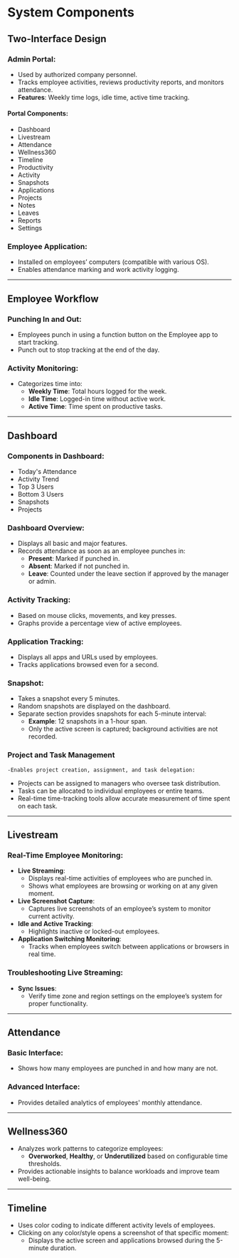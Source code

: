 # System Components

## Two-Interface Design

### Admin Portal:
- Used by authorized company personnel.
- Tracks employee activities, reviews productivity reports, and monitors attendance.
- **Features**: Weekly time logs, idle time, active time tracking.

#### Portal Components:
- Dashboard
- Livestream
- Attendance
- Wellness360
- Timeline
- Productivity
- Activity
- Snapshots
- Applications
- Projects
- Notes
- Leaves
- Reports
- Settings

### Employee Application:
- Installed on employees’ computers (compatible with various OS).
- Enables attendance marking and work activity logging.

---

## Employee Workflow

### Punching In and Out:
- Employees punch in using a function button on the Employee app to start tracking.
- Punch out to stop tracking at the end of the day.

### Activity Monitoring:
- Categorizes time into:
  - **Weekly Time**: Total hours logged for the week.
  - **Idle Time**: Logged-in time without active work.
  - **Active Time**: Time spent on productive tasks.

---

## Dashboard

### Components in Dashboard:
- Today's Attendance
- Activity Trend
- Top 3 Users
- Bottom 3 Users
- Snapshots
- Projects

### Dashboard Overview:
- Displays all basic and major features.
- Records attendance as soon as an employee punches in:
  - **Present**: Marked if punched in.
  - **Absent**: Marked if not punched in.
  - **Leave**: Counted under the leave section if approved by the manager or admin.

### Activity Tracking:
- Based on mouse clicks, movements, and key presses.
- Graphs provide a percentage view of active employees.

### Application Tracking:
- Displays all apps and URLs used by employees.
- Tracks applications browsed even for a second.

### Snapshot:
- Takes a snapshot every 5 minutes.
- Random snapshots are displayed on the dashboard.
- Separate section provides snapshots for each 5-minute interval:
  - **Example**: 12 snapshots in a 1-hour span.
  - Only the active screen is captured; background activities are not recorded.
 
### Project and Task Management
    -Enables project creation, assignment, and task delegation:
   - Projects can be assigned to managers who oversee task distribution.
   - Tasks can be allocated to individual employees or entire teams.
   - Real-time time-tracking tools allow accurate measurement of time spent on each task.


---

## Livestream

### Real-Time Employee Monitoring:
- **Live Streaming**:
  - Displays real-time activities of employees who are punched in.
  - Shows what employees are browsing or working on at any given moment.
- **Live Screenshot Capture**:
  - Captures live screenshots of an employee’s system to monitor current activity.
- **Idle and Active Tracking**:
  - Highlights inactive or locked-out employees.
- **Application Switching Monitoring**:
  - Tracks when employees switch between applications or browsers in real time.

### Troubleshooting Live Streaming:
- **Sync Issues**:
  - Verify time zone and region settings on the employee’s system for proper functionality.

---

## Attendance

### Basic Interface:
- Shows how many employees are punched in and how many are not.

### Advanced Interface:
- Provides detailed analytics of employees' monthly attendance.

---

## Wellness360
- Analyzes work patterns to categorize employees:
  - **Overworked**, **Healthy**, or **Underutilized** based on configurable time thresholds.
- Provides actionable insights to balance workloads and improve team well-being.

---

## Timeline
- Uses color coding to indicate different activity levels of employees.
- Clicking on any color/style opens a screenshot of that specific moment:
  - Displays the active screen and applications browsed during the 5-minute duration.
